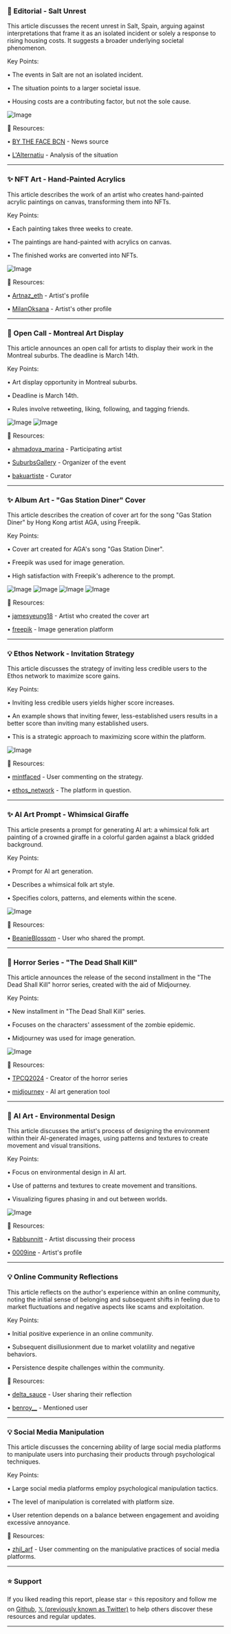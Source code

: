 ### 📝 Editorial - Salt Unrest

This article discusses the recent unrest in Salt, Spain, arguing against interpretations that frame it as an isolated incident or solely a response to rising housing costs.  It suggests a broader underlying societal phenomenon.

Key Points:

• The events in Salt are not an isolated incident.


•  The situation points to a larger societal issue.


• Housing costs are a contributing factor, but not the sole cause.


![Image](https://pbs.twimg.com/media/Gl3LzSzWIAAAZHt?format=jpg&name=small)

🔗 Resources:

• [BY THE FACE BCN](https://x.com/BY_THE_FACE_BCN) - News source


• [L'Alternatiu](https://x.com/l_alternatiu) - Analysis of the situation


---
### ✨ NFT Art - Hand-Painted Acrylics

This article describes the work of an artist who creates hand-painted acrylic paintings on canvas, transforming them into NFTs.

Key Points:

• Each painting takes three weeks to create.


•  The paintings are hand-painted with acrylics on canvas.


• The finished works are converted into NFTs.


![Image](https://pbs.twimg.com/media/GdsMJ-xW8AAGsg6?format=jpg&name=900x900)

🔗 Resources:

• [Artnaz_eth](https://x.com/Artnaz_eth) - Artist's profile


• [MilanOksana](https://x.com/MilanOksana) - Artist's other profile


---
### 🚀 Open Call - Montreal Art Display

This article announces an open call for artists to display their work in the Montreal suburbs. The deadline is March 14th.

Key Points:

• Art display opportunity in Montreal suburbs.


• Deadline is March 14th.


• Rules involve retweeting, liking, following, and tagging friends.



![Image](https://pbs.twimg.com/media/GlxYUvFWoAAGhnF?format=jpg&name=small)
![Image](https://pbs.twimg.com/media/GlxYZp5W8AAKKd9?format=jpg&name=small)

🔗 Resources:

• [ahmadova_marina](https://x.com/ahmadova_marina) - Participating artist


• [SuburbsGallery](https://x.com/SuburbsGallery) - Organizer of the event


• [bakuartiste](https://x.com/bakuartiste) - Curator


---
### ✨ Album Art - "Gas Station Diner" Cover

This article describes the creation of cover art for the song "Gas Station Diner" by Hong Kong artist AGA, using Freepik.

Key Points:

• Cover art created for AGA's song "Gas Station Diner".


•  Freepik was used for image generation.


• High satisfaction with Freepik's adherence to the prompt.



![Image](https://pbs.twimg.com/media/Gl5Z8OFXcAAP0Ly?format=jpg&name=360x360)
![Image](https://pbs.twimg.com/media/Gl5Z9OwWsAAyljy?format=jpg&name=360x360)
![Image](https://pbs.twimg.com/media/Gl5Z989WgAEKzoU?format=jpg&name=360x360)
![Image](https://pbs.twimg.com/media/Gl5Z-t6bMAA94OT?format=jpg&name=360x360)

🔗 Resources:

• [jamesyeung18](https://x.com/jamesyeung18) - Artist who created the cover art


• [freepik](https://x.com/freepik) - Image generation platform


---
### 💡 Ethos Network - Invitation Strategy

This article discusses the strategy of inviting less credible users to the Ethos network to maximize score gains.

Key Points:

• Inviting less credible users yields higher score increases.


•  An example shows that inviting fewer, less-established users results in a better score than inviting many established users.


• This is a strategic approach to maximizing score within the platform.



![Image](https://pbs.twimg.com/media/Gl5mwiwWwAAFVgT?format=jpg&name=small)

🔗 Resources:

• [mintfaced](https://x.com/mintfaced) - User commenting on the strategy.


• [ethos_network](https://x.com/ethos_network) - The platform in question.


---
### ✨ AI Art Prompt - Whimsical Giraffe

This article presents a prompt for generating AI art: a whimsical folk art painting of a crowned giraffe in a colorful garden against a black gridded background.

Key Points:

•  Prompt for AI art generation.


• Describes a whimsical folk art style.


• Specifies colors, patterns, and elements within the scene.



![Image](https://pbs.twimg.com/media/Gl1CCxpasAAupbJ?format=jpg&name=small)

🔗 Resources:

• [BeanieBlossom](https://x.com/BeanieBlossom) - User who shared the prompt.


---
### 🤖 Horror Series - "The Dead Shall Kill"

This article announces the release of the second installment in the "The Dead Shall Kill" horror series, created with the aid of Midjourney.

Key Points:

• New installment in "The Dead Shall Kill" series.


•  Focuses on the characters' assessment of the zombie epidemic.


• Midjourney was used for image generation.



![Image](https://pbs.twimg.com/ext_tw_video_thumb/1900030449872711680/pu/img/qZyg_GmvuPEzshwf.jpg)

🔗 Resources:

• [TPCQ2024](https://x.com/TPCQ2024) - Creator of the horror series


• [midjourney](https://x.com/midjourney) - AI art generation tool


---
### 🤖 AI Art - Environmental Design

This article discusses the artist's process of designing the environment within their AI-generated images, using patterns and textures to create movement and visual transitions.

Key Points:

•  Focus on environmental design in AI art.


• Use of patterns and textures to create movement and transitions.


• Visualizing figures phasing in and out between worlds.



![Image](https://pbs.twimg.com/media/Gl3XyIRXYAA_h_o?format=jpg&name=small)

🔗 Resources:

• [Rabbunnitt](https://x.com/Rabbunnitt) - Artist discussing their process


• [0009ine](https://x.com/0009ine) -  Artist's profile


---
### 💡  Online Community Reflections

This article reflects on the author's experience within an online community, noting the initial sense of belonging and subsequent shifts in feeling due to market fluctuations and negative aspects like scams and exploitation.

Key Points:

•  Initial positive experience in an online community.


• Subsequent disillusionment due to market volatility and negative behaviors.


• Persistence despite challenges within the community.


🔗 Resources:

• [delta_sauce](https://x.com/delta_sauce) - User sharing their reflection


• [benroy__](https://x.com/benroy__) - Mentioned user


---
### 💡 Social Media Manipulation

This article discusses the concerning ability of large social media platforms to manipulate users into purchasing their products through psychological techniques.

Key Points:

•  Large social media platforms employ psychological manipulation tactics.


•  The level of manipulation is correlated with platform size.


• User retention depends on a balance between engagement and avoiding excessive annoyance.


🔗 Resources:

• [zhil_arf](https://x.com/zhil_arf) - User commenting on the manipulative practices of social media platforms.


---

### ⭐️ Support

If you liked reading this report, please star ⭐️ this repository and follow me on [Github](https://github.com/Drix10), [𝕏 (previously known as Twitter)](https://x.com/DRIX_10_) to help others discover these resources and regular updates.

---